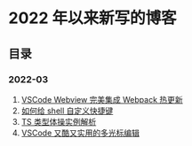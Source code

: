 # 2022 年以来新写的博客

## 目录

### 2022-03

1. [VSCode Webview 完美集成 Webpack 热更新](https://github.com/tjx666/blog/blob/main/src/VSCodeWebview%E5%AE%8C%E7%BE%8E%E9%9B%86%E6%88%90Webpack%E7%83%AD%E6%9B%B4%E6%96%B0.md)
2. [如何给 shell 自定义快捷键](https://github.com/tjx666/blog/blob/main/src/%E5%A6%82%E4%BD%95%E7%BB%99shell%E8%87%AA%E5%AE%9A%E4%B9%89%E5%BF%AB%E6%8D%B7%E9%94%AE.md)
3. [TS 类型体操实例解析](https://github.com/tjx666/blog/blob/main/src/TS%20%E7%B1%BB%E5%9E%8B%E4%BD%93%E6%93%8D%E5%AE%9E%E4%BE%8B%E8%A7%A3%E6%9E%90.md)
4. [VSCode 又酷又实用的多光标编辑](https://github.com/tjx666/blog/blob/main/src/VSCode%E5%8F%88%E9%85%B7%E5%8F%88%E5%AE%9E%E7%94%A8%E7%9A%84%E5%A4%9A%E5%85%89%E6%A0%87%E7%BC%96%E8%BE%91.md)
